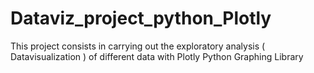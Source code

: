 # Dataviz_project_python_Plotly
This project consists in carrying out the exploratory analysis ( Datavisualization ) of different data with Plotly Python Graphing Library

